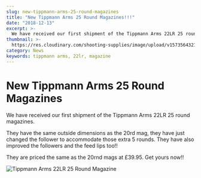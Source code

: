 ```yaml
---
slug: new-tippmann-arms-25-round-magazines
title: "New Tippmann Arms 25 Round Magazines!!!"
date: "2018-12-13"
excerpt: >-
  We have received our first shipment of the Tippmann Arms 22LR 25 round magazines.
thumbnail: >-
  https://res.cloudinary.com/shooting-supplies/image/upload/v1573564321/Tippmann-Arms-M4-22-25-22LR-magazine_opcpgq_bjvxec-1_glk4mc.jpg
category: News
keywords: tippmann arms, 22lr, magazine
---
```


# **New Tippmann Arms 25 Round Magazines**

We have received our first shipment of the Tippmann Arms 22LR 25 round magazines.

They have the same outside dimensions as the 20rd mag, they have just changed the follower to accommodate those extra 5 rounds. They have also improved the followers and the feed lips too!!

They are priced the same as the 20rnd mags at £39.95. Get yours now!!

![Tippmann Arms 22LR 25 Round Magazine](https://res.cloudinary.com/shooting-supplies/image/upload/v1573564321/Tippmann-Arms-M4-22-25-22LR-magazine_opcpgq_bjvxec-1_glk4mc.jpg)
